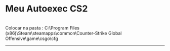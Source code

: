 <h1><b>Meu Autoexec CS2</b></h1><br>
Colocar na pasta : C:\Program Files (x86)\Steam\steamapps\common\Counter-Strike Global Offensive\game\csgo\cfg
<hr>
